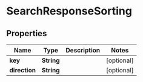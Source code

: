 

# SearchResponseSorting

## Properties

Name | Type | Description | Notes
------------ | ------------- | ------------- | -------------
**key** | **String** |  |  [optional]
**direction** | **String** |  |  [optional]




